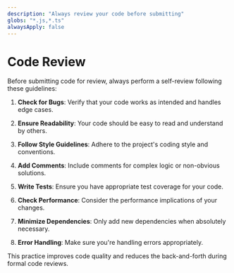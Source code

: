 ```yaml
---
description: "Always review your code before submitting"
globs: "*.js,*.ts"
alwaysApply: false
---
```


# Code Review

Before submitting code for review, always perform a self-review following these guidelines:

1. **Check for Bugs**: Verify that your code works as intended and handles edge cases.

2. **Ensure Readability**: Your code should be easy to read and understand by others.

3. **Follow Style Guidelines**: Adhere to the project's coding style and conventions.

4. **Add Comments**: Include comments for complex logic or non-obvious solutions.

5. **Write Tests**: Ensure you have appropriate test coverage for your code.

6. **Check Performance**: Consider the performance implications of your changes.

7. **Minimize Dependencies**: Only add new dependencies when absolutely necessary.

8. **Error Handling**: Make sure you're handling errors appropriately.

This practice improves code quality and reduces the back-and-forth during formal code reviews.
